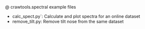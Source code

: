 @ crawtools.spectral example files

- calc_spect.py`: Calculate and plot spectra for an online dataset
- remove_tilt.py: Remove tilt nose from the same dataset
